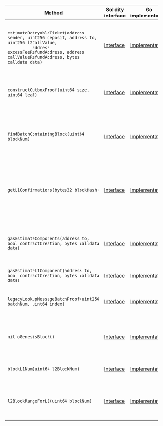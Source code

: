 <table>
  <thead>
    <tr>
      <th>Method</th>
      <th>Solidity interface</th>
      <th>Go implementation</th>
      <th>Description</th>
    </tr>
  </thead>
  <tbody>
    <tr>
      <td>
        <code>
          estimateRetryableTicket(address sender, uint256 deposit, address to, uint256 l2CallValue,
          address excessFeeRefundAddress, address callValueRefundAddress, bytes calldata data)
        </code>
      </td>
      <td>
        <a
          href="https://github.com/OffchainLabs/nitro-contracts/blob/9a6bfad2363322099d399698751551ff044c7a72/src/node-interface/NodeInterface.sol#L25"
          target="_blank"
        >
          Interface
        </a>
      </td>
      <td>
        <a
          href="https://github.com/OffchainLabs/nitro/blob/v2.3.0/nodeInterface/NodeInterface.go#L142"
          target="_blank"
        >
          Implementation
        </a>
      </td>
      <td>Estimates the gas needed for a retryable submission</td>
    </tr>
    <tr>
      <td>
        <code>constructOutboxProof(uint64 size, uint64 leaf)</code>
      </td>
      <td>
        <a
          href="https://github.com/OffchainLabs/nitro-contracts/blob/9a6bfad2363322099d399698751551ff044c7a72/src/node-interface/NodeInterface.sol#L44"
          target="_blank"
        >
          Interface
        </a>
      </td>
      <td>
        <a
          href="https://github.com/OffchainLabs/nitro/blob/v2.3.0/nodeInterface/NodeInterface.go#L190"
          target="_blank"
        >
          Implementation
        </a>
      </td>
      <td>Constructs an outbox proof of an l2->l1 send's existence in the outbox accumulator</td>
    </tr>
    <tr>
      <td>
        <code>findBatchContainingBlock(uint64 blockNum)</code>
      </td>
      <td>
        <a
          href="https://github.com/OffchainLabs/nitro-contracts/blob/9a6bfad2363322099d399698751551ff044c7a72/src/node-interface/NodeInterface.sol#L60"
          target="_blank"
        >
          Interface
        </a>
      </td>
      <td>
        <a
          href="https://github.com/OffchainLabs/nitro/blob/v2.3.0/nodeInterface/NodeInterface.go#L64"
          target="_blank"
        >
          Implementation
        </a>
      </td>
      <td>Finds the L1 batch containing a requested L2 block, reverting if none does</td>
    </tr>
    <tr>
      <td>
        <code>getL1Confirmations(bytes32 blockHash)</code>
      </td>
      <td>
        <a
          href="https://github.com/OffchainLabs/nitro-contracts/blob/9a6bfad2363322099d399698751551ff044c7a72/src/node-interface/NodeInterface.sol#L71"
          target="_blank"
        >
          Interface
        </a>
      </td>
      <td>
        <a
          href="https://github.com/OffchainLabs/nitro/blob/v2.3.0/nodeInterface/NodeInterface.go#L72"
          target="_blank"
        >
          Implementation
        </a>
      </td>
      <td>
        Gets the number of L1 confirmations of the sequencer batch producing the requested L2 block
      </td>
    </tr>
    <tr>
      <td>
        <code>gasEstimateComponents(address to, bool contractCreation, bytes calldata data)</code>
      </td>
      <td>
        <a
          href="https://github.com/OffchainLabs/nitro-contracts/blob/9a6bfad2363322099d399698751551ff044c7a72/src/node-interface/NodeInterface.sol#L84"
          target="_blank"
        >
          Interface
        </a>
      </td>
      <td>
        <a
          href="https://github.com/OffchainLabs/nitro/blob/v2.3.0/nodeInterface/NodeInterface.go#L511"
          target="_blank"
        >
          Implementation
        </a>
      </td>
      <td>Same as native gas estimation, but with additional info on the l1 costs</td>
    </tr>
    <tr>
      <td>
        <code>gasEstimateL1Component(address to, bool contractCreation, bytes calldata data)</code>
      </td>
      <td>
        <a
          href="https://github.com/OffchainLabs/nitro-contracts/blob/9a6bfad2363322099d399698751551ff044c7a72/src/node-interface/NodeInterface.sol#L112"
          target="_blank"
        >
          Interface
        </a>
      </td>
      <td>
        <a
          href="https://github.com/OffchainLabs/nitro/blob/v2.3.0/nodeInterface/NodeInterface.go#L473"
          target="_blank"
        >
          Implementation
        </a>
      </td>
      <td>Estimates a transaction's l1 costs</td>
    </tr>
    <tr>
      <td>
        <code>legacyLookupMessageBatchProof(uint256 batchNum, uint64 index)</code>
      </td>
      <td>
        <a
          href="https://github.com/OffchainLabs/nitro-contracts/blob/9a6bfad2363322099d399698751551ff044c7a72/src/node-interface/NodeInterface.sol#L139"
          target="_blank"
        >
          Interface
        </a>
      </td>
      <td>
        <a
          href="https://github.com/OffchainLabs/nitro/blob/v2.3.0/nodeInterface/NodeInterface.go#L588"
          target="_blank"
        >
          Implementation
        </a>
      </td>
      <td>Returns the proof necessary to redeem a message</td>
    </tr>
    <tr>
      <td>
        <code>nitroGenesisBlock()</code>
      </td>
      <td>
        <a
          href="https://github.com/OffchainLabs/nitro-contracts/blob/9a6bfad2363322099d399698751551ff044c7a72/src/node-interface/NodeInterface.sol#L157"
          target="_blank"
        >
          Interface
        </a>
      </td>
      <td>
        <a
          href="https://github.com/OffchainLabs/nitro/blob/v2.3.0/nodeInterface/NodeInterface.go#L59"
          target="_blank"
        >
          Implementation
        </a>
      </td>
      <td>Returns the first block produced using the Nitro codebase</td>
    </tr>
    <tr>
      <td>
        <code>blockL1Num(uint64 l2BlockNum)</code>
      </td>
      <td>
        <a
          href="https://github.com/OffchainLabs/nitro-contracts/blob/9a6bfad2363322099d399698751551ff044c7a72/src/node-interface/NodeInterface.sol#L161"
          target="_blank"
        >
          Interface
        </a>
      </td>
      <td>
        <a
          href="https://github.com/OffchainLabs/nitro/blob/v2.3.0/nodeInterface/NodeInterface.go#L633"
          target="_blank"
        >
          Implementation
        </a>
      </td>
      <td>Returns the L1 block number of the L2 block</td>
    </tr>
    <tr>
      <td>
        <code>l2BlockRangeForL1(uint64 blockNum)</code>
      </td>
      <td>
        <a
          href="https://github.com/OffchainLabs/nitro-contracts/blob/9a6bfad2363322099d399698751551ff044c7a72/src/node-interface/NodeInterface.sol#L170"
          target="_blank"
        >
          Interface
        </a>
      </td>
      <td>
        <a
          href="https://github.com/OffchainLabs/nitro/blob/v2.3.0/nodeInterface/NodeInterface.go#L657"
          target="_blank"
        >
          Implementation
        </a>
      </td>
      <td>Finds the L2 block number range that has the given L1 block number</td>
    </tr>
  </tbody>
</table>
